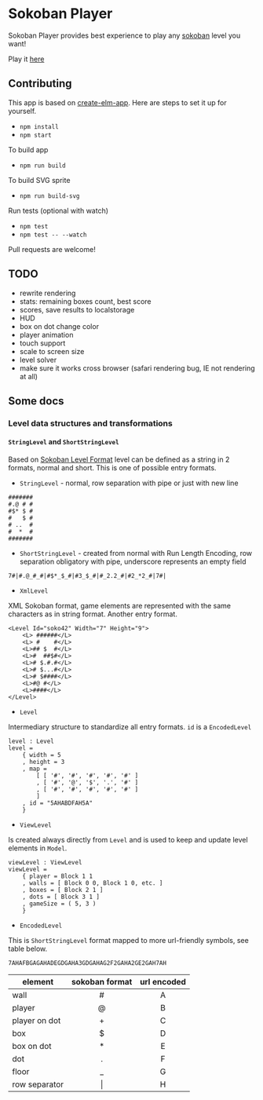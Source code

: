 # Sokoban Player

Sokoban Player provides best experience to play any [sokoban](https://en.wikipedia.org/wiki/Sokoban) level you want!

Play it [here](https://sokoban-player.netlify.com/)

## Contributing

This app is based on [create-elm-app](https://github.com/halfzebra/create-elm-app).
Here are steps to set it up for yourself.

- `npm install`
- `npm start`

To build app

- `npm run build`

To build SVG sprite

- `npm run build-svg`

Run tests (optional with watch)

- `npm test`
- `npm test -- --watch`

Pull requests are welcome!

## TODO

- rewrite rendering
- stats: remaining boxes count, best score
- scores, save results to localstorage
- HUD
- box on dot change color
- player animation
- touch support
- scale to screen size
- level solver
- make sure it works cross browser (safari rendering bug, IE not rendering at all)

## Some docs

### Level data structures and transformations

#### `StringLevel` and `ShortStringLevel`

Based on [Sokoban Level Format](http://sokobano.de/wiki/index.php?title=Level_format) level can be defined as a string in 2 formats, normal and short. This is one of possible entry formats.

- `StringLevel` - normal, row separation with pipe or just with new line

```
#######
#.@ # #
#$* $ #
#   $ #
# ..  #
#  *  #
#######
```

- `ShortStringLevel` - created from normal with Run Length Encoding, row separation obligatory with pipe, underscore represents an empty field

```
7#|#.@_#_#|#$*_$_#|#3_$_#|#_2.2_#|#2_*2_#|7#|
```

- `XmlLevel`

XML Sokoban format, game elements are represented with the same characters as in string format. Another entry format.

```
<Level Id="soko42" Width="7" Height="9">
    <L> ######</L>
    <L> #    #</L>
    <L>## $  #</L>
    <L>#  ##$#</L>
    <L># $.#.#</L>
    <L># $...#</L>
    <L># $####</L>
    <L>#@ #</L>
    <L>####</L>
</Level>
```

- `Level`

Intermediary structure to standardize all entry formats. `id` is a `EncodedLevel`

```
level : Level
level =
    { width = 5
    , height = 3
    , map =
        [ [ '#', '#', '#', '#', '#' ]
        , [ '#', '@', '$', '.', '#' ]
        , [ '#', '#', '#', '#', '#' ]
        ]
    , id = "5AHABDFAH5A"
    }
```

- `ViewLevel`

Is created always directly from `Level` and is used to keep and update level elements in `Model`.

```
viewLevel : ViewLevel
viewLevel =
    { player = Block 1 1
    , walls = [ Block 0 0, Block 1 0, etc. ]
    , boxes = [ Block 2 1 ]
    , dots = [ Block 3 1 ]
    , gameSize = ( 5, 3 )
    }
```

- `EncodedLevel`

This is `ShortStringLevel` format mapped to more url-friendly symbols, see table below.

```
7AHAFBGAGAHADEGDGAHA3GDGAHAG2F2GAHA2GE2GAH7AH
```

| element | sokoban format | url encoded |
| - | :-: | :-: |
| wall | # | A |
| player | @ | B |
| player on dot | + | C |
| box | $ | D |
| box on dot | * | E |
| dot | . | F |
| floor | _ | G |
| row separator | &#124; | H |
